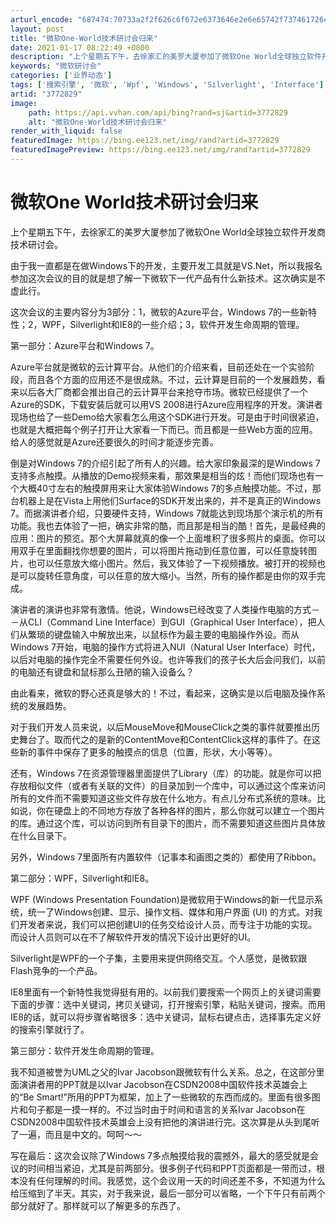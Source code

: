 ```yaml
---
arturl_encode: "687474:70733a2f2f626c6f672e6373646e2e6e65742f737461726c65:652f61727469636c652f64657461696c732f33373732383239"
layout: post
title: "微软One-World技术研讨会归来"
date: 2021-01-17 08:22:49 +0800
description: "上个星期五下午，去徐家汇的美罗大厦参加了微软One World全球独立软件开发商技术研讨会。    "
keywords: "微软研讨会"
categories: ['业界动态']
tags: ['搜索引擎', '微软', 'Wpf', 'Windows', 'Silverlight', 'Interface']
artid: "3772829"
image:
    path: https://api.vvhan.com/api/bing?rand=sj&artid=3772829
    alt: "微软One-World技术研讨会归来"
render_with_liquid: false
featuredImage: https://bing.ee123.net/img/rand?artid=3772829
featuredImagePreview: https://bing.ee123.net/img/rand?artid=3772829
---
```


# 微软One World技术研讨会归来

上个星期五下午，去徐家汇的美罗大厦参加了微软One World全球独立软件开发商技术研讨会。
  
由于我一直都是在做Windows下的开发，主要开发工具就是VS.Net，所以我报名参加这次会议的目的就是想了解一下微软下一代产品有什么新技术。这次确实是不虚此行。
  
  
这次会议的主要内容分为3部分：1，微软的Azure平台，Windows 7的一些新特性；2，WPF，Silverlight和IE8的一些介绍；3，软件开发生命周期的管理。
  
  
第一部分：Azure平台和Windows 7。
  
Azure平台就是微软的云计算平台。从他们的介绍来看，目前还处在一个实验阶段，而且各个方面的应用还不是很成熟。不过，云计算是目前的一个发展趋势，看来以后各大厂商都会推出自己的云计算平台来抢夺市场。微软已经提供了一个Azure的SDK，下载安装后就可以用VS 2008进行Azure应用程序的开发。演讲者现场也给了一些Demo给大家看怎么用这个SDK进行开发。可是由于时间很紧迫，也就是大概把每个例子打开让大家看一下而已。而且都是一些Web方面的应用。给人的感觉就是Azure还要很久的时间才能逐步完善。
  
倒是对Windows 7的介绍引起了所有人的兴趣。给大家印象最深的是Windows 7支持多点触摸。从播放的Demo视频来看，那效果是相当的炫！而他们现场也有一个大概40寸左右的触摸屏用来让大家体验Windows 7的多点触摸功能。不过，那台机器上是在Vista上用他们Surface的SDK开发出来的，并不是真正的Windows 7。而据演讲者介绍，只要硬件支持，Windows 7就能达到现场那个演示机的所有功能。我也去体验了一把，确实非常的酷，而且那是相当的酷！首先，是最经典的应用：图片的预览。那个大屏幕就真的像一个上面堆积了很多照片的桌面。你可以用双手在里面翻找你想要的图片，可以将图片拖动到任意位置，可以任意旋转图片，也可以任意放大缩小图片。然后，我又体验了一下视频播放。被打开的视频也是可以旋转任意角度，可以任意的放大缩小。当然，所有的操作都是由你的双手完成。
  
演讲者的演讲也非常有激情。他说，Windows已经改变了人类操作电脑的方式－－从CLI（Command Line Interface）到GUI（Graphical User Interface），把人们从繁琐的键盘输入中解放出来，以鼠标作为最主要的电脑操作外设。而从Windows 7开始，电脑的操作方式将进入NUI（Natural User Interface）时代，以后对电脑的操作完全不需要任何外设。也许等我们的孩子长大后会问我们，以前的电脑还有键盘和鼠标那么丑陋的输入设备么？
  
由此看来，微软的野心还真是够大的！不过，看起来，这确实是以后电脑及操作系统的发展趋势。
  
对于我们开发人员来说，以后MouseMove和MouseClick之类的事件就要推出历史舞台了。取而代之的是新的ContentMove和ContentClick这样的事件了。在这些新的事件中保存了更多的触摸点的信息（位置，形状，大小等等）。
  
还有，Windows 7在资源管理器里面提供了Library（库）的功能。就是你可以把存放相似文件（或者有关联的文件）的目录加到一个库中，可以通过这个库来访问所有的文件而不需要知道这些文件存放在什么地方。有点儿分布式系统的意味。比如说，你在硬盘上的不同地方存放了各种各样的图片，那么你就可以建立一个图片的库。通过这个库，可以访问到所有目录下的图片，而不需要知道这些图片具体放在什么目录下。
  
另外，Windows 7里面所有内置软件（记事本和画图之类的）都使用了Ribbon。
  
  
第二部分：WPF，Silverlight和IE8。
  
WPF (Windows Presentation Foundation)是微软用于Windows的新一代显示系统，统一了Windows创建、显示、操作文档、媒体和用户界面 (UI) 的方式。对我们开发者来说，我们可以把创建UI的任务交给设计人员，而专注于功能的实现。而设计人员则可以在不了解软件开发的情况下设计出更好的UI。
  
Silverlight是WPF的一个子集，主要用来提供网络交互。个人感觉，是微软跟Flash竞争的一个产品。
  
IE8里面有一个新特性我觉得挺有用的。以前我们要搜索一个网页上的关键词需要下面的步骤：选中关键词，拷贝关键词，打开搜索引擎，粘贴关键词，搜索。而用IE8的话，就可以将步骤省略很多：选中关键词，鼠标右键点击，选择事先定义好的搜索引擎就行了。
  
  
第三部分：软件开发生命周期的管理。
  
我不知道被誉为UML之父的Ivar Jacobson跟微软有什么关系。总之，在这部分里面演讲者用的PPT就是以Ivar Jacobson在CSDN2008中国软件技术英雄会上的“Be Smart!”所用的PPT为框架，加上了一些微软的东西而成的。里面有很多图片和句子都是一摸一样的。不过当时由于时间和语言的关系Ivar Jacobson在CSDN2008中国软件技术英雄会上没有把他的演讲进行完。这次算是从头到尾听了一遍，而且是中文的。呵呵～～
  
  
写在最后：这次会议除了Windows 7多点触摸给我的震撼外，最大的感受就是会议的时间相当紧迫，尤其是前两部分。很多例子代码和PPT页面都是一带而过，根本没有任何理解的时间。我感觉，这个会议用一天的时间还差不多，不知道为什么给压缩到了半天。其实，对于我来说，最后一部分可以省略，一个下午只有前两个部分就好了。那样就可以了解更多的东西了。